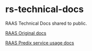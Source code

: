 # rs-technical-docs
RAAS Technical Docs shared to public.

[RAAS Original docs](README.origin.md)

[RAAS Predix service usage docs](README.predix.service.md)

